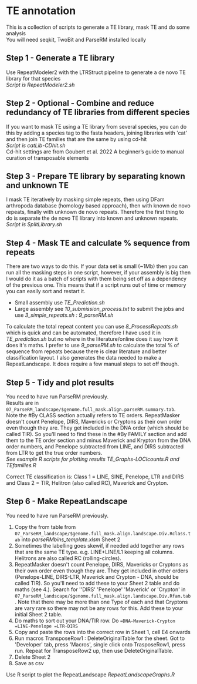 # TE annotation
This is a collection of scripts to generate a TE library, mask TE and do some analysis  
You will need seqkit, TwoBit and ParseRM installed locally  

## Step 1 - Generate a TE library
Use RepeatModeler2 with the LTRStruct pipeline to generate a de novo TE library for that species  
_Script is RepeatModeler2.sh_  

## Step 2 - Optional - Combine and reduce redundancy of TE libraries from different species  
If you want to mask TE using a TE library from several species, you can do this by adding a species tag to the fasta headers, joining libraries with 'cat' and then join TE families that are the same by using cd-hit  
_Script is catLib-CDhit.sh_  
Cd-hit settings are from Goubert et al. 2022 A beginner’s guide to manual curation of transposable elements  

## Step 3 - Prepare TE library by separating known and unknown TE
I mask TE iteratively by masking simple repeats, then using DFam arthropoda database (homology based approach), then with known de novo repeats, finally with unknown de novo repeats. Therefore the first thing to do is separate the de novo TE library into known and unknown repeats.  
_Script is SplitLibrary.sh_  

## Step 4 - Mask TE and calculate % sequence from repeats
There are two ways to do this. If your data set is small (~1Mb) then you can run all the masking steps in one script, however, if your assembly is big then I would do it as a batch of scripts with them being set off as a dependency of the previous one. This means that if a script runs out of time or memory you can easily sort and restart it.  
- Small assembly use _TE_Prediction.sh_
- Large assembly see _10_submission_process.txt_ to submit the jobs and use _3_simple_repeats.sh : 9_parseRM.sh_  
  
To calculate the total repeat content you can use _8_ProcessRepeats.sh_ which is quick and can be automated, therefore I have used it in _TE_prediction.sh_ but no where in the literature/online does it say how it does it's maths.
I prefer to use _9_parseRM.sh_ to calculate the total % of sequence from repeats because there is clear literature and better classification layout. I also generates the data needed to make a RepeatLandscape. It does require a few manual steps to set off though.   

## Step 5 - Tidy and plot results
You need to have run ParseRM previously.  
Results are in ``` 07_ParseRM_landscape/$genome.full_mask.align.parseRM.summary.tab ```.  
Note the #By CLASS section actually refers to TE orders. RepeatMasker doesn't count Penelope, DIRS, Mavericks or Cryptons as their own order even though they are. They get included in the DNA order (which should be called TIR). So you'll need to find these in the #By FAMILY section and add them to the TE order section and minus Maverick and Krypton from the  DNA order numbers, and Penelope subtracted from LINE, and DIRS subtracted from LTR to get the true order numbers.  
_See example R scripts for plotting results TE_Graphs-LOCIcounts.R and TEfamilies.R_  
  
Correct TE classification is: Class 1 = LINE, SINE, Penelope, LTR and DIRS and Class 2 = TIR, Helitron (also called RC), Maverick and Crypton.

## Step 6 - Make RepeatLandscape
You need to have run ParseRM previously.  
1. Copy the from table from ``` 07_ParseRM_landscape/$genome.full_mask.align.landscape.Div.Rclass.tab ``` into _parseRMbins_template.xlsm_ Sheet 2
2. Sometimes the labelling goes skewif, if needed add together any rows that are the same TE type. e.g. LINE+LINE/L1 keeping all columns. Helitrons are also called RC (rolling-circles).
3. RepeatMasker doesn't count Penelope, DIRS, Mavericks or Cryptons as their own order even though they are. They get included in other orders (Penelope-LINE, DIRS-LTR, Maverick and Crypton - DNA, should be called TIR). So you'll need to add these to your Sheet 2 table and do maths (see 4.). Search for ''DIRS' 'Penelope' 'Maverick' or 'Crypton' in ``` 07_ParseRM_landscape/$genome.full_mask.align.landscape.Div.Rfam.tab ```. Note that there may be more than one Type of each and that Cryptons are vary rare so there may not be any rows for this. Add these to your initial Sheet 2 table.
4. Do maths to sort out your DNA/TIR row. Do ``` =DNA-Maverick-Crypton =LINE-Penelope =LTR-DIRS ```
5. Copy and paste the rows into the correct row in Sheet 1, cell E4 onwards
6. Run macros TransposeRow1 : DeleteOriginalTable for the sheet. Got to 'Developer' tab, press 'Macros', single click onto TrasposeRow1, press run. Repeat for TransposeRow2 up, then use DeleteOriginalTable.
7. Delete Sheet 2
8. Save as csv  
  
Use R script to plot the RepeatLandscape _RepeatLandscapeGraphs.R_
